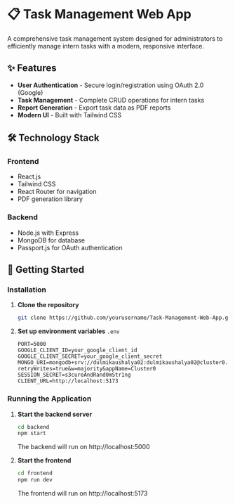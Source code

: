 # 📋 Task Management Web App

A comprehensive task management system designed for administrators to efficiently manage intern tasks with a modern, responsive interface.

## ✨ Features

- **User Authentication** - Secure login/registration using OAuth 2.0 (Google)
- **Task Management** - Complete CRUD operations for intern tasks
- **Report Generation** - Export task data as PDF reports
- **Modern UI** - Built with Tailwind CSS

## 🛠️ Technology Stack

### Frontend
- React.js
- Tailwind CSS
- React Router for navigation
- PDF generation library

### Backend
- Node.js with Express
- MongoDB for database
- Passport.js for OAuth authentication

## 🚀 Getting Started

### Installation

1. **Clone the repository**
   ```bash
   git clone https://github.com/yourusername/Task-Management-Web-App.git
   ```

2. **Set up environment variables**
   `.env`
   ```
   PORT=5000
   GOOGLE_CLIENT_ID=your_google_client_id
   GOOGLE_CLIENT_SECRET=your_google_client_secret
   MONGO_URI=mongodb+srv://dulmikaushalya02:dulmikaushalya02@cluster0.exj77ho.mongodb.net/?retryWrites=true&w=majority&appName=Cluster0
   SESSION_SECRET=s3cureAndRand0mStr1ng
   CLIENT_URL=http://localhost:5173
   ```


### Running the Application

1. **Start the backend server**
   ```bash
   cd backend
   npm start
   ```
   The backend will run on http://localhost:5000

2. **Start the frontend**
   ```bash
   cd frontend
   npm run dev
   ```
   The frontend will run on http://localhost:5173
